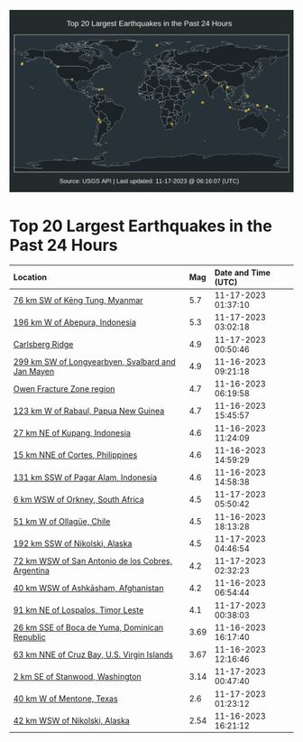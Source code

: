 ![Map](./map.png)

# Top 20 Largest Earthquakes in the Past 24 Hours

| Location | Mag | Date and Time (UTC) |
|:---|:---|:---|
| [76 km SW of Kēng Tung, Myanmar](https://earthquake.usgs.gov/earthquakes/eventpage/us6000lp06) | 5.7 | 11-17-2023 01:37:10 |
| [196 km W of Abepura, Indonesia](https://earthquake.usgs.gov/earthquakes/eventpage/us6000lp0d) | 5.3 | 11-17-2023 03:02:18 |
| [Carlsberg Ridge](https://earthquake.usgs.gov/earthquakes/eventpage/us6000lnzz) | 4.9 | 11-17-2023 00:50:46 |
| [299 km SW of Longyearbyen, Svalbard and Jan Mayen](https://earthquake.usgs.gov/earthquakes/eventpage/us6000lnsa) | 4.9 | 11-16-2023 09:21:18 |
| [Owen Fracture Zone region](https://earthquake.usgs.gov/earthquakes/eventpage/us6000lnrs) | 4.7 | 11-16-2023 06:19:58 |
| [123 km W of Rabaul, Papua New Guinea](https://earthquake.usgs.gov/earthquakes/eventpage/us6000lntj) | 4.7 | 11-16-2023 15:45:57 |
| [27 km NE of Kupang, Indonesia](https://earthquake.usgs.gov/earthquakes/eventpage/us6000lnsh) | 4.6 | 11-16-2023 11:24:09 |
| [15 km NNE of Cortes, Philippines](https://earthquake.usgs.gov/earthquakes/eventpage/us6000lntd) | 4.6 | 11-16-2023 14:59:29 |
| [131 km SSW of Pagar Alam, Indonesia](https://earthquake.usgs.gov/earthquakes/eventpage/us6000lntc) | 4.6 | 11-16-2023 14:58:38 |
| [6 km WSW of Orkney, South Africa](https://earthquake.usgs.gov/earthquakes/eventpage/us6000lp0u) | 4.5 | 11-17-2023 05:50:42 |
| [51 km W of Ollagüe, Chile](https://earthquake.usgs.gov/earthquakes/eventpage/us6000lnxi) | 4.5 | 11-16-2023 18:13:28 |
| [192 km SSW of Nikolski, Alaska](https://earthquake.usgs.gov/earthquakes/eventpage/us6000lp0l) | 4.5 | 11-17-2023 04:46:54 |
| [72 km WSW of San Antonio de los Cobres, Argentina](https://earthquake.usgs.gov/earthquakes/eventpage/us6000lp0b) | 4.2 | 11-17-2023 02:32:23 |
| [40 km WSW of Ashkāsham, Afghanistan](https://earthquake.usgs.gov/earthquakes/eventpage/us6000lnrx) | 4.2 | 11-16-2023 06:54:44 |
| [91 km NE of Lospalos, Timor Leste](https://earthquake.usgs.gov/earthquakes/eventpage/us6000lnzx) | 4.1 | 11-17-2023 00:38:03 |
| [26 km SSE of Boca de Yuma, Dominican Republic](https://earthquake.usgs.gov/earthquakes/eventpage/pr2023320001) | 3.69 | 11-16-2023 16:17:40 |
| [63 km NNE of Cruz Bay, U.S. Virgin Islands](https://earthquake.usgs.gov/earthquakes/eventpage/pr2023320000) | 3.67 | 11-16-2023 12:16:46 |
| [2 km SE of Stanwood, Washington](https://earthquake.usgs.gov/earthquakes/eventpage/uw61972566) | 3.14 | 11-17-2023 00:47:40 |
| [40 km W of Mentone, Texas](https://earthquake.usgs.gov/earthquakes/eventpage/tx2023wmts) | 2.6 | 11-17-2023 01:23:12 |
| [42 km WSW of Nikolski, Alaska](https://earthquake.usgs.gov/earthquakes/eventpage/av92120631) | 2.54 | 11-16-2023 16:21:12 |
